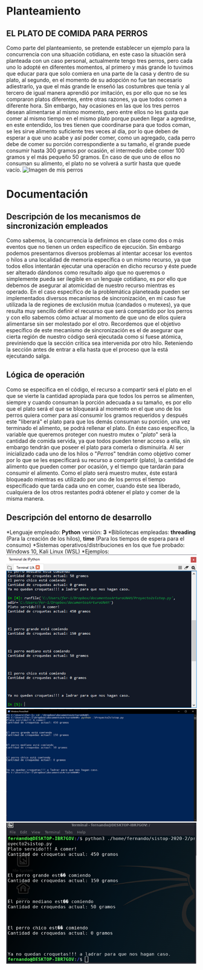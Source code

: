 # Planteamiento
## EL PLATO DE COMIDA PARA PERROS
Como parte del planteamiento, se pretende establecer un ejemplo para la 
concurrencia con una situación cotidiana, en este caso la situación será planteada
con un caso personal, actualmente tengo tres perros, pero cada uno lo adopté en 
diferentes momentos, al primero y más grande lo tuvimos que educar para que solo
comiera en una parte de la casa y dentro de su plato, al segundo, en el momento de
su adopción no fue tan necesario adiestrarlo, ya que el más grande le enseñó las 
costumbres que tenía y al tercero de igual manera aprendió por imitación, es por
ello que no se les compraron platos diferentes, entre otras razones, ya que todos 
comen a diferente hora.
Sin embargo, hay ocasiones en las que los tres perros desean alimentarse al mismo 
momento, pero entre ellos no les gusta que comer al mismo tiempo en el mismo plato
porque pueden llegar a agredirse, en este entendido, los tres tienen que 
coordinarse para que todos coman, se les sirve alimento suficiente tres veces al 
día, por lo que deben de esperar a que uno acabe y así poder comer, como un 
agregado, cada perro debe de comer su porción correspondiente a su tamaño, 
el grande puede consumir hasta 300 gramos por ocasión, el intermedio debe comer 
100 gramos y el más pequeño 50 gramos. En caso de que uno de ellos no consuman su 
alimento, el plato no se volverá a surtir hasta que quede vacío.
![Imagen de mis perros](./MisPerros.png)

# Documentación
## Descripción de los mecanismos de sincronización empleados
Como sabemos, la concurrencia la definimos en clase como dos o más eventos que no
tienen un orden específico de ejecución. Sin embargo podemos presentarnos diversos
problemas al intentar accesar los eventos o hilos a una localidad de memoria 
específica o un mismo recurso, ya que todos ellos intentarán ejecutar una operación
en dicho recurso y éste puede ser alterado dándonos como resultado algo que no 
queremos o simplemente pueda ser ilegible en un lenguaje cotidiano, es por ello que
debemos de asegurar al atomicidad de nuestro recurso mientras es operado.
En el caso específico de la problemática planeteada pueden ser implementados 
diversos mecanismos de sincronización, en mi caso fue utilizada la de regiones de
exclusión mutua (candados o mutexes), ya que resulta muy sencillo definir el 
recusrso que será compartido por los perros y con ello sabemos cómo actuar al 
momento de que uno de ellos quiera alimentarse sin ser molestado por el otro.
Recordemos que el objetivo específico de este mecanismo de sincronización es el de
asegurar que cierta región de nuestro código será ejecutada como si fuese atómica, 
previniendo que la sección crítica sea intervenida por otro hilo. Reteniendo la 
sección antes de entrar a ella hasta que el proceso que la está ejecutando salga.
## Lógica de operación
Como se especifica en el código, el recurso a compartir será el plato en el que se
vierte la cantidad apropiada para que todos los perros se alimenten, siempre y 
cuando consuman la porción adecuada a su tamaño, es por ello que el plato será el
que se bloqueará al momento en el que uno de los perros quiera comer para así 
consumir los gramos requeridos y después este "liberará" el plato para que los 
demás consuman su porción, una vez terminado el alimento, se podrá rellenar el 
plato.
En éste caso específico, la variable que queremos proteger con nuestro mutex o 
"*plato*" será la cantidad de comida servida, ya que todos pueden tener acceso a 
ella, sin embargo tendrán que poseer el plato para comerla o disminuirla.
Al ser inicializado cada uno de los hilos o "*Perros*" tendrán como objetivo comer
por lo que se les especificará su recurso a compartir (plato), la cantidad de 
alimento que pueden comer por ocasión, y el tiempo que tardarán para consumir el
alimento.
Como el plato será muestro mutex, éste estará bloqueado mientras es utilizado por 
uno de los perros el tiempo especificado que tarda cada uno en comer, cuando éste 
sea liberado, cualquiera de los otros restantes podrá obtener el plato y comer de 
la misma manera.
## Descripción del entorno de desarrollo
*Lenguaje empleado: **Python** versión: **3**
*Bibliotecas empleadas: **threading** (Para la creación de los hilos), **time** (Para los 
tiempos de espera para el consumo)
*Sistemas operativos/distribuciones en los que fue probado: Windows 10, Kali Linux (WSL)
*Ejemplos:
![Ejecución en Spyder](./Spyder.png)
![Ejecución en PowerShell de W10](./Powershell.png)
![Ejecución en Kali Linux (WSL)](./Kali.png)


